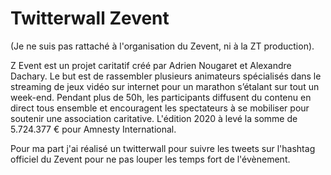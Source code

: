 # Twitterwall Zevent

(Je ne suis pas rattaché à l'organisation du Zevent, ni à la ZT production).

Z Event est un projet caritatif créé par Adrien Nougaret et Alexandre Dachary. Le but est de rassembler plusieurs animateurs spécialisés dans le streaming de jeux vidéo sur internet pour un marathon s’étalant sur tout un week-end. Pendant plus de 50h, les participants diffusent du contenu en direct tous ensemble et encouragent les spectateurs à se mobiliser pour soutenir une association caritative. 
L'édition 2020 à levé la somme de 5.724.377 € pour Amnesty International.

Pour ma part j'ai réalisé un twitterwall pour suivre les tweets sur l'hashtag officiel du Zevent pour ne pas louper les temps fort de l'évènement.

